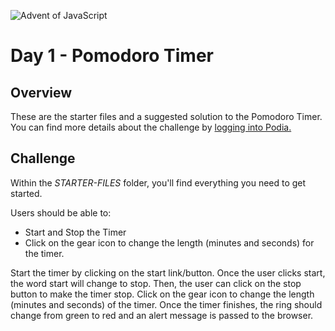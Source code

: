 ![Advent of JavaScript](https://adventofjavascript.s3.us-east-1.amazonaws.com/2021/advent-of-js-gumroad-cover.png)

# Day 1 - Pomodoro Timer

## Overview

These are the starter files and a suggested solution to the Pomodoro Timer.
You can find more details about the challenge by [logging into Podia.](https://store.selfteach.me/login)

## Challenge

Within the _STARTER-FILES_ folder, you'll find everything you need to get started.

Users should be able to:

- Start and Stop the Timer
- Click on the gear icon to change the length (minutes and seconds) for the timer.

Start the timer by clicking on the start link/button.
Once the user clicks start, the word start will change to stop. Then, the user can click on the stop button to make the timer stop.
Click on the gear icon to change the length (minutes and seconds) of the timer.
Once the timer finishes, the ring should change from green to red and an alert message is passed to the browser.

